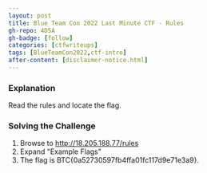 ```yaml
---
layout: post
title: Blue Team Con 2022 Last Minute CTF - Rules
gh-repo: 4D5A
gh-badge: [follow]
categories: [ctfwriteups]
tags: [BlueTeamCon2022,ctf-intro]
after-content: [disclaimer-notice.html]
---
```

### Explanation
Read the rules and locate the flag.

### Solving the Challenge
1. Browse to http://18.205.188.77/rules
2. Expand "Example Flags"
3. The flag is BTC{0a52730597fb4ffa01fc117d9e71e3a9}.